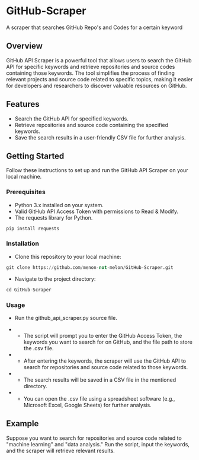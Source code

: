 # GitHub-Scraper
A scraper that searches GitHub Repo's and Codes for a certain keyword

## Overview
GitHub API Scraper is a powerful tool that allows users to search the GitHub API for specific keywords and retrieve repositories and source codes containing those keywords. The tool simplifies the process of finding relevant projects and source code related to specific topics, making it easier for developers and researchers to discover valuable resources on GitHub.

## Features
* Search the GitHub API for specified keywords.
* Retrieve repositories and source code containing the specified keywords.
* Save the search results in a user-friendly CSV file for further analysis.

## Getting Started
Follow these instructions to set up and run the GitHub API Scraper on your local machine.
### Prerequisites
* Python 3.x installed on your system.
* Valid GitHub API Access Token with permissions to Read & Modify.
* The requests library for Python.
```python
pip install requests
```
### Installation
* Clone this repository to your local machine:
```python
git clone https://github.com/menon-not-melon/GitHub-Scraper.git
```
* Navigate to the project directory:
```python
cd GitHub-Scraper
```
### Usage
* Run the github_api_scraper.py source file.

* * The script will prompt you to enter the GitHub Access Token, the keywords you want to search for on GitHub, and the file path to store the .csv file.
* * After entering the keywords, the scraper will use the GitHub API to search for repositories and source code related to those keywords.
* * The search results will be saved in a CSV file in the mentioned directory.
* * You can open the .csv file using a spreadsheet software (e.g., Microsoft Excel, Google Sheets) for further analysis.

## Example
Suppose you want to search for repositories and source code related to "machine learning" and "data analysis." Run the script, input the keywords, and the scraper will retrieve relevant results.
